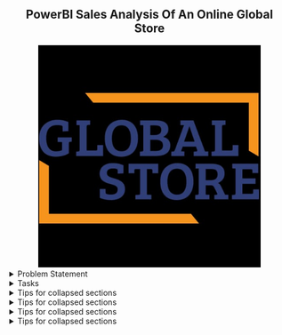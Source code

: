 <h2 align="center"> PowerBI Sales Analysis Of An Online Global Store</h2>


<div align="center">
<img src="globalstore.jpg"  width="400" height="400" />
</div>
                            
<details>
<summary>Problem Statement</summary>
Global Super Store is an online supergiant store that has worldwide operations. This store takes orders and delivers products across the globe and deals with all the major product categories like furniture, office supplies and technology, and so on.
As a Sales Manager of this store, you want to analyze the sales of the products based on provided historical data, this analysis will help you to plan your inventory and business processes accordingly. Also, to know the product’s and customer’s behavior.
</details>

<details>
<summary>Tasks</summary>
  
1. Load data from the provided data sources (excel workbooks):
  
 - load both the Date_table and the Super_Store_Sales data into PowerBi by clicking on the 'Get Data' tab and selecting Excel, locate where these data are, and load
2. Perform the required data transformations in the Power Query Editor window:
 - When the sales data is loaded, select all three tables ( Orders, People, Returns):
   * promote the first row as the header for each table

3. Create the relationships between the loaded tables.

4. Create the required measures for key performance indicators like Sales, Profit, and Ratio.

5. Use the visuals as per the provided design to plot dimensions like Category, Year, Region, Market, Sub-category, Manager, and so on. Add key slicers to slice and dice data in the visuals.

6. Train the Q&A data model for the below synonyms: 

- Revenue: Sales 

- Income: Profit

- Income Percentage: Profit Ratio

7. Managers should have restricted data access as per their market allocation by the organization. (Implement RLS)

8.Publish a report in the Power BI Service and share it with other users of the same market role.
</details>

<details>
<summary>Tips for collapsed sections</summary>
### You can add a header
</details>
<details>
<summary>Tips for collapsed sections</summary>
### You can add a header
</details>
<details>
<summary>Tips for collapsed sections</summary>
### You can add a header
</details>
<details>
<summary>Tips for collapsed sections</summary>
### You can add a header
</details>

